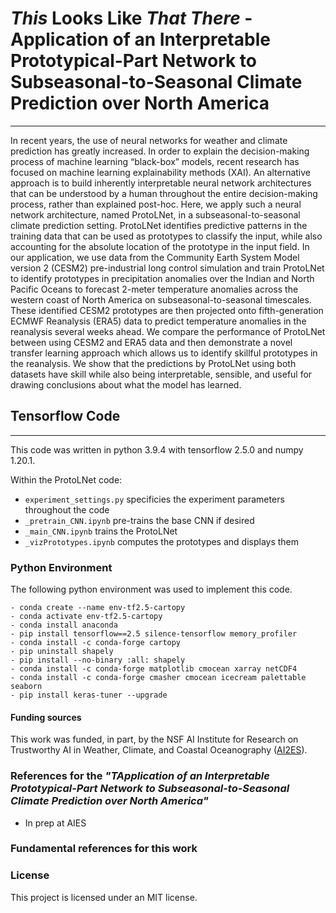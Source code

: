 # *This* Looks Like *That There* - Application of an Interpretable Prototypical-Part Network to Subseasonal-to-Seasonal Climate Prediction over North America
***


In recent years, the use of neural networks for weather and climate prediction has greatly increased. In order to explain the decision-making process of machine learning “black-box” models, recent research has focused on machine learning explainability methods (XAI). An alternative approach is to build inherently interpretable neural network architectures that can be understood by a human throughout the entire decision-making process, rather than explained post-hoc. Here, we apply such a neural network architecture, named ProtoLNet, in a subseasonal-to-seasonal climate prediction setting. ProtoLNet identifies predictive patterns in the training data that can be used as prototypes to classify the input, while also accounting for the absolute location of the prototype in the input field. In our application, we use data from the Community Earth System Model version 2 (CESM2) pre-industrial long control simulation and train ProtoLNet to identify prototypes in precipitation anomalies over the Indian and North Pacific Oceans to forecast 2-meter temperature anomalies across the western coast of North America on subseasonal-to-seasonal timescales. These identified CESM2 prototypes are then projected onto fifth-generation ECMWF Reanalysis (ERA5) data to predict temperature anomalies in the reanalysis several weeks ahead. We compare the performance of ProtoLNet between using CESM2 and ERA5 data and then demonstrate a novel transfer learning approach which allows us to identify skillful prototypes in the reanalysis. We show that the predictions by ProtoLNet using both datasets have skill while also being interpretable, sensible, and useful for drawing conclusions about what the model has learned.

## Tensorflow Code
***
This code was written in python 3.9.4 with tensorflow 2.5.0 and numpy 1.20.1. 

Within the ProtoLNet code:
* ```experiment_settings.py``` specificies the experiment parameters throughout the code
* ```_pretrain_CNN.ipynb``` pre-trains the base CNN if desired
* ```_main_CNN.ipynb``` trains the ProtoLNet
* ```_vizPrototypes.ipynb``` computes the prototypes and displays them

### Python Environment
The following python environment was used to implement this code.
```
- conda create --name env-tf2.5-cartopy
- conda activate env-tf2.5-cartopy
- conda install anaconda
- pip install tensorflow==2.5 silence-tensorflow memory_profiler  
- conda install -c conda-forge cartopy
- pip uninstall shapely
- pip install --no-binary :all: shapely
- conda install -c conda-forge matplotlib cmocean xarray netCDF4 
- conda install -c conda-forge cmasher cmocean icecream palettable seaborn
- pip install keras-tuner --upgrade
```

#### Funding sources
This work was funded, in part, by the NSF AI Institute for Research on Trustworthy AI in Weather, Climate, and Coastal Oceanography ([AI2ES](https://www.ai2es.org/)).

### References for the *"TApplication of an Interpretable Prototypical-Part Network to Subseasonal-to-Seasonal Climate Prediction over North America"* 
* In prep at AIES

### Fundamental references for this work

### License
This project is licensed under an MIT license.






